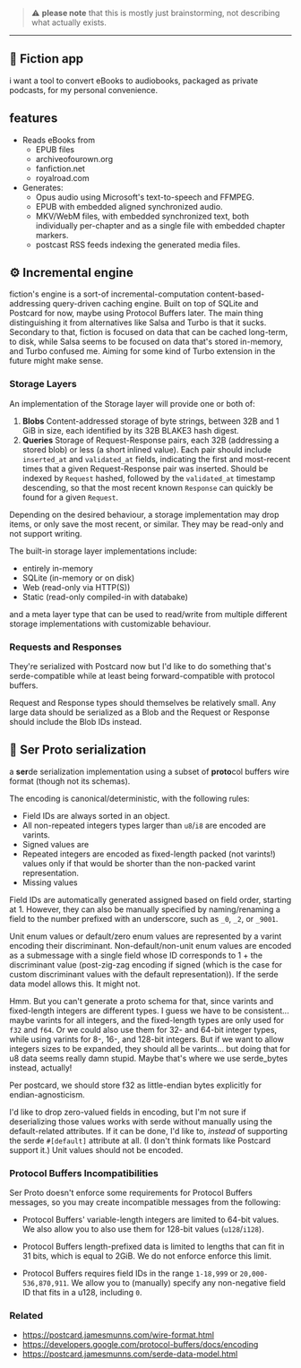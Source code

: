 > ⚠️ **please note** that this is mostly just brainstorming, not describing what
> actually exists.

---

## 📖 Fiction app

i want a tool to convert eBooks to audiobooks, packaged as private podcasts, for
my personal convenience.

## features

- Reads eBooks from
  - EPUB files
  - archiveofourown.org
  - fanfiction.net
  - royalroad.com
- Generates:
  - Opus audio using Microsoft's text-to-speech and FFMPEG.
  - EPUB with embedded aligned synchronized audio.
  - MKV/WebM files, with embedded synchronized text, both individually
    per-chapter and as a single file with embedded chapter markers.
  - postcast RSS feeds indexing the generated media files.

## ⚙️ Incremental engine

fiction's engine is a sort-of incremental-computation content-based-addressing
query-driven caching engine. Built on top of SQLite and Postcard for now, maybe
using Protocol Buffers later. The main thing distinguishing it from alternatives
like Salsa and Turbo is that it sucks. Secondary to that, fiction is focused on
data that can be cached long-term, to disk, while Salsa seems to be focused on
data that's stored in-memory, and Turbo confused me. Aiming for some kind of
Turbo extension in the future might make sense.

### Storage Layers

An implementation of the Storage layer will provide one or both of:

1. **Blobs** Content-addressed storage of byte strings, between 32B and 1 GiB in
   size, each identified by its 32B BLAKE3 hash digest.
2. **Queries** Storage of Request-Response pairs, each 32B (addressing a stored
   blob) or less (a short inlined value). Each pair should include `inserted_at`
   and `validated_at` fields, indicating the first and most-recent times that a
   given Request-Response pair was inserted. Should be indexed by `Request`
   hashed, followed by the `validated_at` timestamp descending, so that the most
   recent known `Response` can quickly be found for a given `Request`.

Depending on the desired behaviour, a storage implementation may drop items, or
only save the most recent, or similar. They may be read-only and not support
writing.

The built-in storage layer implementations include:

- entirely in-memory
- SQLite (in-memory or on disk)
- Web (read-only via HTTP(S))
- Static (read-only compiled-in with databake)

and a meta layer type that can be used to read/write from multiple different
storage implementations with customizable behaviour.

### Requests and Responses

They're serialized with Postcard now but I'd like to do something that's
serde-compatible while at least being forward-compatible with protocol buffers.

Request and Response types should themselves be relatively small. Any large data
should be serialized as a Blob and the Request or Response should include the
Blob IDs instead.

## 👑 Ser Proto serialization

a **ser**de serialization implementation using a subset of **proto**col buffers
wire format (though not its schemas).

The encoding is canonical/deterministic, with the following rules:

- Field IDs are always sorted in an object.
- All non-repeated integers types larger than `u8`/`i8` are encoded are varints.
- Signed values are
- Repeated integers are encoded as fixed-length packed (not varints!) values
  only if that would be shorter than the non-packed varint representation.
- Missing values

Field IDs are automatically generated assigned based on field order, starting
at 1. However, they can also be manually specified by naming/renaming a field to
the number prefixed with an underscore, such as `_0`, `_2`, or `_9001`.

Unit enum values or default/zero enum values are represented by a varint
encoding their discriminant. Non-default/non-unit enum values are encoded as a
submessage with a single field whose ID corresponds to 1 + the discriminant
value (post-zig-zag encoding if signed (which is the case for custom
discriminant values with the default representation)). If the serde data model
allows this. It might not.

Hmm. But you can't generate a proto schema for that, since varints and
fixed-length integers are different types. I guess we have to be consistent...
maybe varints for all integers, and the fixed-length types are only used for
`f32` and `f64`. Or we could also use them for 32- and 64-bit integer types,
while using varints for 8-, 16-, and 128-bit integers. But if we want to allow
integers sizes to be expanded, they should all be varints... but doing that for
u8 data seems really damn stupid. Maybe that's where we use serde_bytes instead,
actually!

Per postcard, we should store f32 as little-endian bytes explicitly for
endian-agnosticism.

I'd like to drop zero-valued fields in encoding, but I'm not sure if
deserializing those values works with serde without manually using the
default-related attributes. If it can be done, I'd like to, _instead_ of
supporting the serde `#[default]` attribute at all. (I don't think formats like
Postcard support it.) Unit values should not be encoded.

### Protocol Buffers Incompatibilities

Ser Proto doesn't enforce some requirements for Protocol Buffers messages, so
you may create incompatible messages from the following:

- Protocol Buffers' variable-length integers are limited to 64-bit values. We
  also allow you to also use them for 128-bit values (`u128`/`i128`).

- Protocol Buffers length-prefixed data is limited to lengths that can fit in 31
  bits, which is equal to 2GiB. We do not enforce enforce this limit.

- Protocol Buffers requires field IDs in the range `1-18,999` or
  `20,000-536,870,911`. We allow you to (manually) specify any non-negative
  field ID that fits in a u128, including `0`.

### Related

- https://postcard.jamesmunns.com/wire-format.html
- https://developers.google.com/protocol-buffers/docs/encoding
- https://postcard.jamesmunns.com/serde-data-model.html
